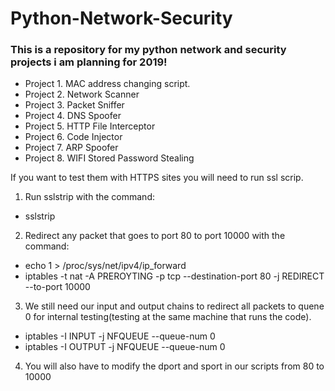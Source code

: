 # Python-Network-Security
### This is  a repository for my python network and security projects i am planning for 2019!

* Project 1. MAC address changing script.
* Project 2. Network Scanner
* Project 3. Packet Sniffer
* Project 4. DNS Spoofer
* Project 5. HTTP File Interceptor
* Project 6. Code Injector
* Project 7. ARP Spoofer
* Project 8. WIFI Stored Password Stealing 

If you want to test them with HTTPS sites you will need to run ssl scrip.
1. Run sslstrip with the command:
* sslstrip
2. Redirect any packet that goes to port 80 to port 10000 with the command:
* echo 1 > /proc/sys/net/ipv4/ip_forward
* iptables -t nat -A PREROYTING -p tcp --destination-port 80 -j REDIRECT --to-port 10000
3. We still need our input and output chains to redirect all packets to quene 0 for internal testing(testing at the same machine that runs the code).
* iptables -I INPUT -j NFQUEUE --queue-num 0
* iptables -I OUTPUT -j NFQUEUE --queue-num 0
4. You will also have to modify the dport and sport in our scripts from 80 to 10000
